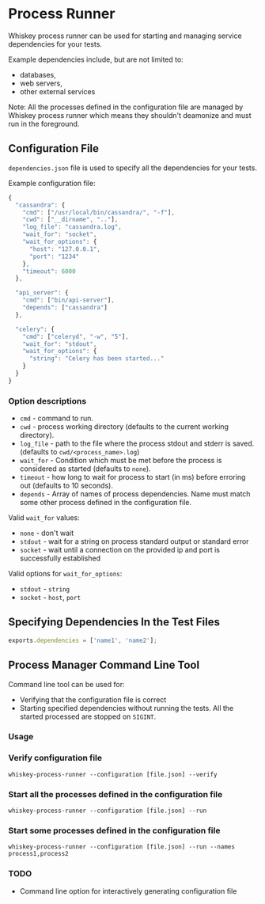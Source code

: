 # Process Runner

Whiskey process runner can be used for starting and managing service
dependencies for your tests.

Example dependencies include, but are not limited to:

* databases,
* web servers,
* other external services

Note: All the processes defined in the configuration file are managed by Whiskey
process runner which means they shouldn't deamonize and must run in the
foreground.

## Configuration File

`dependencies.json` file is used to specify all the dependencies for your tests.

Example configuration file:

```javascript
{
  "cassandra": {
    "cmd": ["/usr/local/bin/cassandra/", "-f"],
    "cwd": ["__dirname", ".."],
    "log_file": "cassandra.log",
    "wait_for": "socket",
    "wait_for_options": {
      "host": "127.0.0.1",
      "port": "1234"
    },
    "timeout": 6000
  },

  "api_server": {
    "cmd": ["bin/api-server"],
    "depends": ["cassandra"]
  },

  "celery": {
    "cmd": ["celeryd", "-w", "5"],
    "wait_for": "stdout",
    "wait_for_options": {
      "string": "Celery has been started..."
    }
  }
}
```

### Option descriptions

* `cmd` - command to run.
* `cwd` - process working directory (defaults to the current working
   directory).
* `log_file` - path to the file where the process stdout and stderr is saved.
  (defaults to `cwd/<process_name>.log`)
* `wait_for` - Condition which must be met before the process is considered as
  started (defaults to `none`).
* `timeout` - how long to wait for process to start (in ms) before erroring
   out (defaults to 10 seconds).
* `depends` - Array of names of process dependencies. Name must match some other
  process defined in the configuration file.

Valid `wait_for` values:

* `none` - don't wait
* `stdout` - wait for a string on process standard output or standard error
* `socket` - wait until a connection on the provided ip and port is successfully
  established

Valid options for `wait_for_options`:

* `stdout` - `string`
* `socket` - `host`, `port`

## Specifying Dependencies In the Test Files

``` javascript
exports.dependencies = ['name1', 'name2'];
```

## Process Manager Command Line Tool

Command line tool can be used for:

* Verifying that the configuration file is correct
* Starting specified dependencies without running the tests. All the started
  processed are stopped on `SIGINT`.

### Usage

### Verify configuration file

`whiskey-process-runner --configuration [file.json] --verify`

### Start all the processes defined in the configuration file

`whiskey-process-runner --configuration [file.json] --run`

### Start some processes defined in the configuration file

`whiskey-process-runner --configuration [file.json] --run --names process1,process2`

### TODO

* Command line option for interactively generating configuration file
